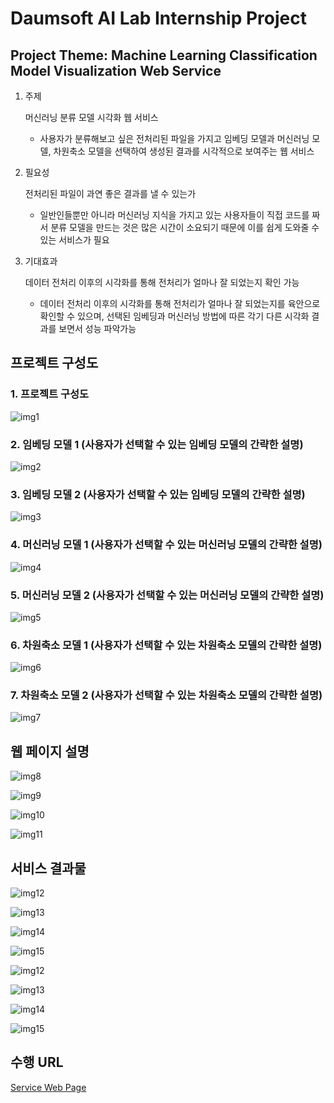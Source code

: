 Daumsoft AI Lab Internship Project
====
  
## Project Theme: Machine Learning Classification Model Visualization Web Service
1. 주제

    머신러닝 분류 모델 시각화 웹 서비스
    + 사용자가 분류해보고 싶은 전처리된 파일을 가지고 임베딩 모델과 머신러닝 모델, 차원축소 모델을 선택하여 생성된 결과를 시각적으로 보여주는 웹 서비스


2. 필요성

    전처리된 파일이 과연 좋은 결과를 낼 수 있는가
    
    + 일반인들뿐만 아니라 머신러닝 지식을 가지고 있는 사용자들이 직접 코드를 짜서 분류 모델을 만드는 것은 많은 시간이 소요되기 때문에 이를 쉽게 도와줄 수 있는 서비스가 필요


3. 기대효과

    데이터 전처리 이후의 시각화를 통해 전처리가 얼마나 잘 되었는지 확인 가능

    + 데이터 전처리 이후의 시각화를 통해 전처리가 얼마나 잘 되었는지를 육안으로 확인할 수 있으며, 선택된 임베딩과 머신러닝 방법에 따른 각기 다른 시각화 결과를 보면서 성능 파악가능

프로젝트 구성도
------

### 1. 프로젝트 구성도
![img1](./static/img/ppt/2.png)

### 2. 임베딩 모델 1 (사용자가 선택할 수 있는 임베딩 모델의 간략한 설명)
![img2](./static/img/ppt/3.png)

### 3. 임베딩 모델 2 (사용자가 선택할 수 있는 임베딩 모델의 간략한 설명)
![img3](./static/img/ppt/4.png)

### 4. 머신러닝 모델 1 (사용자가 선택할 수 있는 머신러닝 모델의 간략한 설명)
![img4](./static/img/ppt/5.png)

### 5. 머신러닝 모델 2 (사용자가 선택할 수 있는 머신러닝 모델의 간략한 설명)
![img5](./static/img/ppt/6.png)

### 6. 차원축소 모델 1 (사용자가 선택할 수 있는 차원축소 모델의 간략한 설명)
![img6](./static/img/ppt/7.png)

### 7. 차원축소 모델 2 (사용자가 선택할 수 있는 차원축소 모델의 간략한 설명)
![img7](./static/img/ppt/8.png)

웹 페이지 설명
------
![img8](./static/img/ppt/explain-1.png)

![img9](./static/img/ppt/explain-2.png)

![img10](./static/img/ppt/explain-3.png)

![img11](./static/img/ppt/explain-4.png)

서비스 결과물
------
![img12](./static/img/ppt/result-1.png)

![img13](./static/img/ppt/result-2.png)

![img14](./static/img/ppt/result-3.png)

![img15](./static/img/ppt/result-4.png)

![img12](./static/img/ppt/result-5.png)

![img13](./static/img/ppt/result-6.png)

![img14](./static/img/ppt/result-7.png)

![img15](./static/img/ppt/result-8.png)

수행 URL
------
[Service Web Page](http://54.224.112.107:8080/)